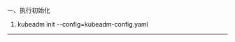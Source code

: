 一、执行初始化
1. kubeadm init --config=kubeadm-config.yaml

--- -------------------------------------------------------------------------------------